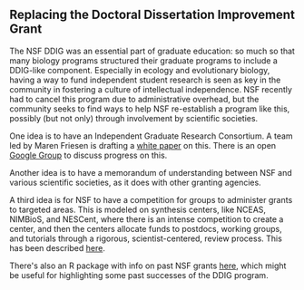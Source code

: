 ## Replacing the Doctoral Dissertation Improvement Grant

The NSF DDIG was an essential part of graduate education: so much so that many biology programs structured their graduate programs to include a DDIG-like component. Especially in ecology and evolutionary biology, having a way to fund independent student research is seen as key in the community in fostering a culture of intellectual independence. NSF recently had to cancel this program due to administrative overhead, but the community seeks to find ways to help NSF re-establish a program like this, possibly (but not only) through involvement by scientific societies.

One idea is to have an Independent Graduate Research Consortium. A team led by Maren Friesen is drafting a [white paper](https://docs.google.com/document/d/1Niq3kIhGmhKqNQREpocRTPcHbqPlvG9ABnIeHwqzoPg/edit) on this. There is an open [Google Group](https://groups.google.com/forum/#!forum/independent-graduate-research-consortium-planning) to discuss progress on this.

Another idea is to have a memorandum of understanding between NSF and various scientific societies, as it does with other granting agencies.

A third idea is for NSF to have a competition for groups to administer grants to targeted areas. This is modeled on synthesis centers, like NCEAS, NIMBioS, and NESCent, where there is an intense competition to create a center, and then the centers allocate funds to postdocs, working groups, and tutorials through a rigorous, scientist-centered, review process. This has been described [here](https://docs.google.com/document/d/1T2mW0APduOKIr09i68AZbTjadvQd_heJZe8iQsCOERw/edit?usp=sharing).

There's also an R package with info on past NSF grants [here](https://github.com/bomeara/NSFgrantparser), which might be useful for highlighting some past successes of the DDIG program.

